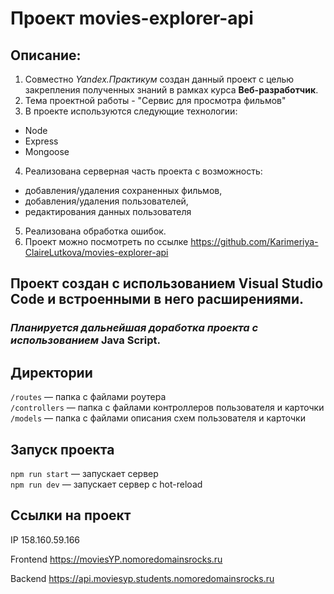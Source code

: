 # Проект movies-explorer-api
## Описание:
1. Совместно *Yandex.Практикум* создан данный проект с целью закрепления полученных знаний в рамках курса **Веб-разработчик**.
2. Тема проектной работы - "Сервис для просмотра фильмов"
3. В проекте используются следующие технологии:
  - Node
  - Express
  - Mongoose
4. Реализована серверная часть проекта с возможность:
  - добавления/удаления сохраненных фильмов,
  - добавления/удаления пользователей,
  - редактирования данных пользователя
5. Реализована обработка ошибок.
6. Проект можно посмотреть по ссылке https://github.com/Karimeriya-ClaireLutkova/movies-explorer-api
## Проект создан с использованием Visual Studio Code  и встроенными в него расширениями.
### *Планируется дальнейшая доработка проекта с использованием* **Java Script**.

## Директории

`/routes` — папка с файлами роутера  
`/controllers` — папка с файлами контроллеров пользователя и карточки   
`/models` — папка с файлами описания схем пользователя и карточки 

## Запуск проекта

`npm run start` — запускает сервер   
`npm run dev` — запускает сервер с hot-reload

## Ссылки на проект

IP 158.160.59.166

Frontend https://moviesYP.nomoredomainsrocks.ru


Backend https://api.moviesyp.students.nomoredomainsrocks.ru
